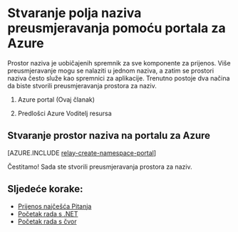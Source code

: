 <properties
    pageTitle="Stvaranje prostor naziva preusmjeravanja pomoću portala za Azure | Microsoft Azure"
    description="Za početak rada s preusmjeravanja Azure, trebat će vam prostor naziva. Evo kako ga možete stvoriti pomoću portala za Azure."
    services="service-bus"
    documentationCenter=".net"
    authors="jtaubensee"
    manager="timlt"
    editor=""/>

<tags
    ms.service="service-bus"
    ms.devlang="tbd"
    ms.topic="get-started-article"
    ms.tgt_pltfrm="multiple"
    ms.workload="na"
    ms.date="10/28/2016"
    ms.author="jotaub"/>

# <a name="create-a-relay-namespace-using-the-azure-portal"></a>Stvaranje polja naziva preusmjeravanja pomoću portala za Azure

Prostor naziva je uobičajenih spremnik za sve komponente za prijenos. Više preusmjeravanje mogu se nalaziti u jednom naziva, a zatim se prostori naziva često služe kao spremnici za aplikacije. Trenutno postoje dva načina da biste stvorili preusmjeravanja prostora za naziv.

1.  Azure portal (Ovaj članak)

2.  Predlošci Azure Voditelj resursa

## <a name="create-a-namespace-in-the-azure-portal"></a>Stvaranje prostor naziva na portalu za Azure

[AZURE.INCLUDE [relay-create-namespace-portal](../../includes/relay-create-namespace-portal.md)]

Čestitamo! Sada ste stvorili preusmjeravanja prostora za naziv.

## <a name="next-steps"></a>Sljedeće korake:

- [Prijenos najčešća Pitanja](relay-faq.md)
- [Početak rada s .NET](relay-hybrid-connections-dotnet-get-started.md)
- [Početak rada s čvor](relay-hybrid-connections-node-get-started.md)